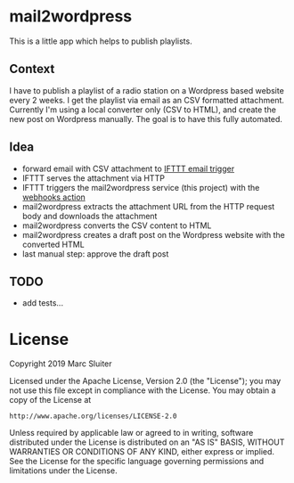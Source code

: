# mail2wordpress

This is a little app which helps to publish playlists.

## Context

I have to publish a playlist of a radio station on a Wordpress based website every 2 weeks. I get the playlist via
email as an CSV formatted attachment. Currently I'm using a local converter only (CSV to HTML), and create the new 
post on Wordpress manually. The goal is to have this fully automated.

## Idea

- forward email with CSV attachment to [IFTTT email trigger](https://ifttt.com/email)
- IFTTT serves the attachment via HTTP
- IFTTT triggers the mail2wordpress service (this project) with the [webhooks action](https://ifttt.com/services/maker_webhooks)
- mail2wordpress extracts the attachment URL from the HTTP request body and downloads the attachment
- mail2wordpress converts the CSV content to HTML
- mail2wordpress creates a draft post on the Wordpress website with the converted HTML
- last manual step: approve the draft post

## TODO

- add tests...

# License

Copyright 2019 Marc Sluiter

Licensed under the Apache License, Version 2.0 (the "License");
you may not use this file except in compliance with the License.
You may obtain a copy of the License at

    http://www.apache.org/licenses/LICENSE-2.0

Unless required by applicable law or agreed to in writing, software
distributed under the License is distributed on an "AS IS" BASIS,
WITHOUT WARRANTIES OR CONDITIONS OF ANY KIND, either express or implied.
See the License for the specific language governing permissions and
limitations under the License.
